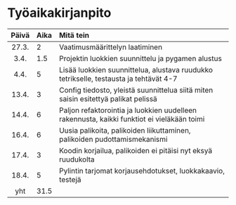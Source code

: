# Työaikakirjanpito

| Päivä | Aika | Mitä tein                                                                                  |
| :---: | :--- | :----------------------------------------------------------------------------------------- |
| 27.3. | 2    | Vaatimusmäärittelyn laatiminen                                                             |
| 3.4.  | 1.5  | Projektin luokkien suunnittelu ja pygamen alustus                                          |
| 4.4.  | 5    | Lisää luokkien suunnittelua, alustava ruudukko tetrikselle, testausta ja tehtävät 4-7      |
| 13.4. | 3    | Config tiedosto, yleistä suunnittelua siitä miten saisin esitettyä palikat pelissä         |
| 14.4. | 6    | Paljon refaktorointia ja luokkien uudelleen rakennusta, kaikki funktiot ei vieläkään toimi |
| 16.4. | 6    | Uusia palikoita, palikoiden liikuttaminen, palikoiden pudottamismekanismi                  |
| 17.4. | 3    | Koodin korjailua, palikoiden ei pitäisi nyt eksyä ruudukolta                               |
| 18.4. | 5    | Pylintin tarjomat korjausehdotukset, luokkakaavio, testejä                                 |
|  yht  | 31.5 |                                                                                            |
